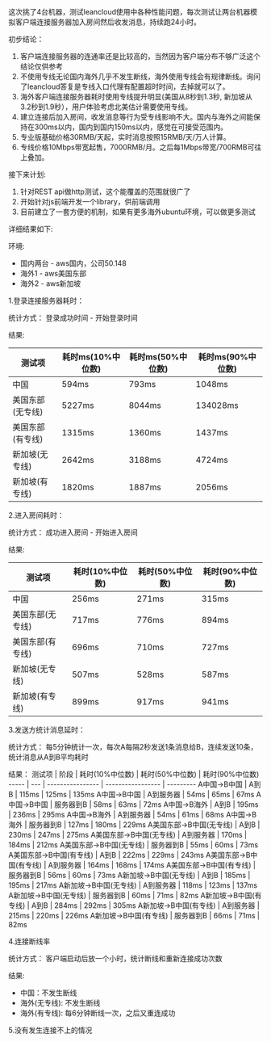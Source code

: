 这次挑了4台机器，测试leancloud使用中各种性能问题，每次测试让两台机器模拟客户端连接服务器加入房间然后收发消息，持续跑24小时。

初步结论：
1. 客户端连接服务器的连通率还是比较高的，当然因为客户端分布不够广泛这个结论仅供参考
2. 不使用专线无论国内海外几乎不发生断线，海外使用专线会有规律断线。询问了leancloud答复是专线入口代理有配置超时时间，去掉就可以了。
3. 海外客户端连接服务器耗时使用专线提升明显(美国从8秒到1.3秒, 新加坡从3.2秒到1.9秒），用户体验考虑北美估计需要使用专线。
4. 建立连接后加入房间，收发消息等行为受专线影响不大。国内与海外之间能保持在300ms以内，国内到国内150ms以内，感觉在可接受范围内。
5. 专业版基础价格30RMB/天起，实时消息按照15RMB/天/万人计算。
6. 专线价格10Mbps带宽起售，7000RMB/月。之后每1Mbps带宽/700RMB可往上叠加。

接下来计划:
1. 针对REST api做http测试，这个能覆盖的范围就很广了
2. 开始针对js前端开发一个library，供前端调用
3. 目前建立了一套方便的机制，如果有更多海外ubuntu环境，可以做更多测试

详细结果如下:

环境:
* 国内两台 - aws国内，公司50.148
* 海外1 - aws美国东部
* 海外2 - aws新加坡

1.登录连接服务器耗时：

统计方式： 登录成功时间 - 开始登录时间

结果:

测试项         | 耗时ms(10%中位数)  | 耗时ms(50%中位数)  | 耗时ms(90%中位数) 
--------      | ---------------- | ---------------- | ---------
中国 | 594ms | 793ms | 1048ms
美国东部(无专线) | 5227ms | 8044ms  | 134028ms
美国东部(有专线) |1315ms | 1360ms | 1437ms
新加坡(无专线) | 2642ms | 3188ms | 4724ms
新加坡(有专线) | 1820ms | 1887ms | 2056ms

2.进入房间耗时：

统计方式： 成功进入房间 - 开始进入房间

结果:

测试项         | 耗时(10%中位数)  | 耗时(50%中位数)  | 耗时(90%中位数) 
--------      | ---------------- | ---------------- | ---------
中国 | 256ms | 271ms | 315ms
美国东部(无专线) |717ms | 776ms | 894ms
美国东部(有专线) | 696ms | 710ms | 727ms
新加坡(无专线)   | 507ms | 528ms | 587ms
新加坡(有专线) | 899ms | 917ms | 941ms

3.发送方统计消息延时：

统计方式： 每5分钟统计一次，每次A每隔2秒发送1条消息给B，连续发送10条，统计消息从A到B平均耗时

结果：
测试项 | 阶段 | 耗时(10%中位数)  | 耗时(50%中位数)  | 耗时(90%中位数) 
----- | --- | ---------------- | ----------------- | ---------
A中国->B中国 |  A到B | 115ms | 125ms | 135ms
A中国->B中国 |  A到服务器 | 54ms | 65ms | 67ms
A中国->B中国 |  服务器到B | 58ms | 63ms | 72ms
A中国->B海外 | A到B | 195ms | 236ms | 295ms
A中国->B海外 | A到服务器 | 54ms | 61ms | 68ms
A中国->B海外 | 服务器到B | 127ms | 180ms | 229ms
A美国东部->B中国(无专线) | A到B | 230ms | 247ms | 275ms
A美国东部->B中国(无专线) | A到服务器 | 170ms | 184ms | 212ms
A美国东部->B中国(无专线) | 服务器到B | 55ms | 60ms | 73ms
A美国东部->B中国(有专线) | A到B | 222ms | 229ms | 243ms
A美国东部->B中国(有专线) | A到服务器 | 164ms | 168ms | 174ms
A美国东部->B中国(有专线) | 服务器到B | 56ms | 60ms | 73ms
A新加坡->B中国(无专线) | A到B | 185ms | 195ms | 217ms
A新加坡->B中国(无专线) | A到服务器 | 118ms | 123ms | 137ms
A新加坡->B中国(无专线) | 服务器到B | 60ms | 71ms | 82ms
A新加坡->B中国(有专线) | A到B | 284ms | 292ms | 305ms
A新加坡->B中国(有专线) | A到服务器 | 215ms | 220ms | 226ms
A新加坡->B中国(有专线) | 服务器到B | 66ms | 71ms | 82ms

4.连接断线率

统计方式： 客户端启动后放一个小时，统计断线和重新连接成功次数

结果:
* 中国：不发生断线
* 海外(无专线): 不发生断线
* 海外(有专线): 每6分钟断线一次，之后又重连成功 

5.没有发生连接不上的情况